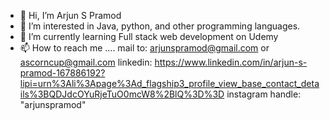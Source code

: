 - 👋 Hi, I’m Arjun S Pramod 
- 👀 I’m interested in Java, python, and other programming languages.
- 🌱 I’m currently learning Full stack web development on Udemy
- 📫 How to reach me ....  mail to: arjunspramod@gmail.com or ascorncup@gmail.com
                           linkedin: https://www.linkedin.com/in/arjun-s-pramod-167886192?lipi=urn%3Ali%3Apage%3Ad_flagship3_profile_view_base_contact_details%3BQDJdcOYuRjeTuO0mcW8%2BlQ%3D%3D
                           instagram handle: "arjunspramod"

<!---
ascorncup/ascorncup is a ✨ special ✨ repository because its `README.md` (this file) appears on your GitHub profile.
You can click the Preview link to take a look at your changes.
--->
